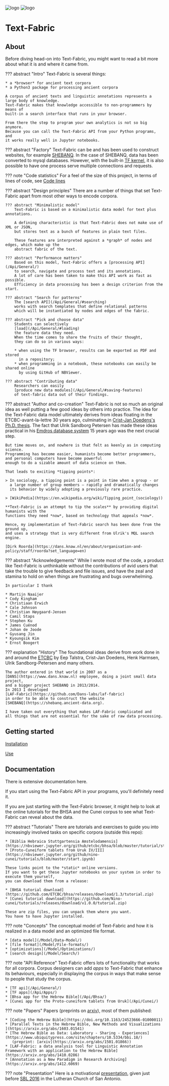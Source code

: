 ![logo](/images/tficon-small.png)
![logo](/images/tf.png)

# Text-Fabric

## About

Before diving head-on into Text-Fabric, you might want to read a bit more about
what it is and where it came from.

??? abstract "Intro"
    Text-Fabric is several things:

    * a *browser* for ancient text corpora
    * a Python3 package for processing ancient corpora

    A corpus of ancient texts and linguistic annotations represents a large body of knowledge.
    Text-Fabric makes that knowledge accessible to non-programmers by means of 
    built-in a search interface that runs in your browser.

    From there the step to program your own analytics is not so big anymore.
    Because you can call the Text-Fabric API from your Python programs, and
    it works really well in Jupyter notebooks.
 
??? abstract "Factory"
    Text-Fabric can be and has been used to construct websites,
    for example [SHEBANQ](https://shebanq.ancient-data.org).
    In the case of SHEBANQ, data has been converted to mysql databases.
    However, with the built-in [TF kernel](/Server/Kernel), it is also possible to
    have one process serve multiple connections and requests.

??? note "Code statistics"
    For a feel of the size of this project, in terms of lines of code,
    see [Code lines](/Code/Stats)

??? abstract "Design principles"
    There are a number of things that set Text-Fabric apart from most other ways to encode 
    corpora.

    ??? abstract "Minimalistic model"
        Text-Fabric is based on a minimalistic data model for text plus annotations.

        A defining characteristic is that Text-Fabric does not make use of XML or JSON,
        but stores text as a bunch of features in plain text files.

        These features are interpreted against a *graph* of nodes and edges, which make up the
        abstract fabric of the text.

    ??? abstract "Performance matters"
        Based on this model, Text-Fabric offers a [processing API](/Api/General/)
        to search, navigate and process text and its annotations.
        A lot of care has been taken to make this API work as fast as possible.
        Efficiency in data processing has been a design criterion from the start.

    ??? abstract "Search for patterns"
        The [search API](/Api/General/#searching)
        works with search templates that define relational patterns
        which will be instantiated by nodes and edges of the fabric.

    ??? abstract "Pick and choose data"
        Students can selectively
        [load](/Api/General/#loading)
        the feature data they need.
        When the time comes to share the fruits of their thought,
        they can do so in various ways:

        * when using the TF browser, results can be exported as PDF and stored
          in a repository;
        * when programming in a notebook, these notebooks can easily be shared online
          by using GitHub of NBViewer.

    ??? abstract "Contributing data"
        Researchers can easily
        [produce new data modules](/Api/General/#saving-features)
        of text-fabric data out of their findings.

??? abstract "Author and co-creation"
    Text-Fabric is not so much an original idea as well putting a few good ideas by others
    into practice.
    The idea for the Text-Fabric data model ultimately derives from ideas floating
    in the ETCBC-avant-la-lettre 30 years ago, culminating in 
    [Crist-Jan Doedens's Ph.D. thesis](https://books.google.nl/books/about/Text_Databases.html?id=9ggOBRz1dO4C&redir_esc=y).
    The fact that Ulrik Sandborg Petersen has made these ideas practical in his
    [Emdros database system](https://emdros.org) 15 years ago was the next crucial step.

    But time moves on, and nowhere is that felt as keenly as in computing science.
    Programming has become easier, humanists become better programmers, and personal computers have become powerful
    enough to do a sizable amount of data science on them.

    That leads to exciting *tipping points*:

    > In sociology, a tipping point is a point in time when a group - or
      a large number of group members — rapidly and dramatically changes
      its behavior by widely adopting a previously rare practice.

    > [WikiPedia](https://en.wikipedia.org/wiki/Tipping_point_(sociology))

    **Text-Fabric is an attempt to tip the scales** by providing digital humanists with the
    functions they need *now*, based on technology that appeals *now*.

    Hence, my implementation of Text-Fabric search has been done from the ground up,
    and uses a strategy that is very different from Ulrik's MQL search engine.

    [Dirk Roorda](https://dans.knaw.nl/en/about/organisation-and-policy/staff/roorda?set_language=en)


??? abstract "Acknowledgements"
    While I wrote most of the code, a product like Text-Fabric is unthinkable without
    the contributions of avid users that take the trouble to give feedback and file issues,
    and have the zeal and stamina to hold on when things are frustrating and bugs overwhelming.

    In particular I thank

    * Martijn Naaijer
    * Cody Kingham
    * Christiaan Erwich
    * Cale Johnson
    * Christian Høygaard-Jensen
    * Camil Staps
    * Stephen Ku
    * James Cuénod
    * Johan de Joode
    * Gyusang Jin
    * Kyoungsik Kim
    * Ernst Boogert

??? explanation "History"
    The foundational ideas derive from work done in and around the
    [ETCBC](http://etcbc.nl)
    by Eep Talstra, Crist-Jan Doedens, Henk Harmsen, Ulrik Sandborg-Petersen
    and many others.

    The author entered in that world in 2007 as a 
    [DANS](https://www.dans.knaw.nl) employee, doing a joint small data project,
    and a bigger project SHEBANQ in 2013/2014.
    In 2013 I developed
    [LAF-Fabric](https://github.com/Dans-labs/laf-fabric)
    in order to be able to construct the website
    [SHEBANQ](https://shebanq.ancient-data.org).

    I have taken out everything that makes LAF-Fabric complicated and
    all things that are not essential for the sake of raw data processing.

## Getting started

[Installation](/Install)

[Use](/Use)

## Documentation

There is extensive documentation here.

If you start using the Text-Fabric API in your programs, you'll definitely need it.

If you are just starting with the Text-Fabric browser, it might help to
look at the online tutorials for the BHSA and the Cunei corpus to see what
Text-Fabric can reveal about the data.

??? abstract "Tutorials"
    There are tutorials and exercises to guide you into increasingly involved tasks
    on specific corpora (outside this repo):

    * [Biblia Hebraica Stuttgartensia Amstelodamensis](https://nbviewer.jupyter.org/github/etcbc/bhsa/blob/master/tutorial/start.ipynb)
    * [Proto-Cuneiform tablets from Uruk IV/III](https://nbviewer.jupyter.org/github/nino-cunei/tutorials/blob/master/start.ipynb)

    These links point to the *static* online versions.
    If you want to get these Jupyter notebooks on your system in order to execute them yourself, 
    you can download them from a release:

    * [BHSA tutorial download](https://github.com/ETCBC/bhsa/releases/download/1.3/tutorial.zip)
    * [Cunei tutorial download](https://github.com/Nino-cunei/tutorials/releases/download/v1.0.0/tutorial.zip)

    These are zip files, you can unpack them where you want.
    You have to have Jupyter installed.

??? note "Concepts"
    The conceptual model of Text-Fabric and how it is realized in a data model and an optimized file format.

    * [data model](/Model/Data-Model/)
    * [file format](/Model/File-formats/)
    * [optimizations](/Model/Optimizations/)
    * [search design](/Model/Search/)

??? note "API Reference"
    Text-Fabric offers lots of functionality that works for all corpora.
    Corpus designers can add *apps* to Text-Fabric that enhance its behaviours,
    especially in displaying the corpus in ways that make sense to people that study the corpus.

    * [TF api](/Api/General/)
    * [TF apps](/Api/Apps/)
    * [Bhsa app for the Hebrew Bible](/Api/Bhsa/)
    * [Cunei app for the Proto-cuneiform tablets from Uruk](/Api/Cunei/)
   
??? note "Papers"
    Papers (preprints on [arxiv](https://arxiv.org)), most of them published:

    * [Coding the Hebrew Bible](https://doi.org/10.1163/24523666-01000011)
    * [Parallel Texts in the Hebrew Bible, New Methods and Visualizations ](https://arxiv.org/abs/1603.01541)
    * [The Hebrew Bible as Data: Laboratory - Sharing - Experiences](https://www.ubiquitypress.com/site/chapters/10.5334/bbi.18/)
       (preprint: [arxiv](https://arxiv.org/abs/1501.01866))
    * [LAF-Fabric: a data analysis tool for Linguistic Annotation Framework with an application to the Hebrew Bible](https://arxiv.org/abs/1410.0286)
    * [Annotation as a New Paradigm in Research Archiving](https://arxiv.org/abs/1412.6069)

??? note "Presentation"
    Here is a motivational
    [presentation](http://www.slideshare.net/dirkroorda/text-fabric),
    given just before
    [SBL 2016](https://global-learning.org/mod/forum/discuss.php?d=22)
    in the Lutheran Church of San Antonio.
